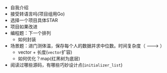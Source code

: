 - 自我介绍
- 接受转语言吗(项目组用Go)
- 选择一个项目具体STAR
- 项目如果改进
- 编程题：下一个排列
  - 如何封装
- 场景题：进门测体温，保存每个人的数据并求中位数。时间复杂度（ ---> ）
  - vector + 长度(`vector`扩容)
  - 如何优化？map(红黑树为底层)
- 阅读过哪些源码，有哪些巧妙设计点(`initializer_list`)